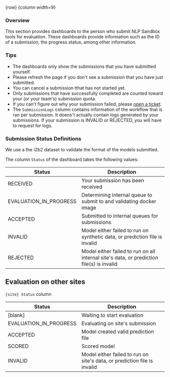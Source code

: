<!-- markdownlint-disable-next-line first-line-h1 -->
{row}
{column width=9}

### Overview

This section provides dashboards to the person who submit NLP Sandbox tools for evaluation. These dashboards provide information such as the ID of a submission, the progress status, among other information.

### Tips

- The dashboards only show the submissions that you have submitted yourself.
- Please refresh the page if you don't see a submission that you have just submitted.
- You can cancel a submission tthat has not started yet.
- Only submissions that have successfully completed are counted toward your (or your team's) submission quota.
- If you can't figure out why your submission failed, please [open a ticket].
- The `SubmissionLogs` column contains information of the workflow that is ran per submission. It doens't actually contain logs generated by your submissions. If your submission is INVALID or REJECTED, you will have to request for logs.

### Submission Status Definitions

We use a the i2b2 dataset to validate the format of the models submitted.

The column `Status` of the dashboard takes the following values: 

Status | Description
---|---
RECEIVED | Your submission has been received
EVALUATION_IN_PROGRESS | Determining internal queue to submit to and validating docker image
ACCEPTED | Submitted to internal queues for submissions
INVALID | Model either failed to run on synthetic data, or prediction file is invalid
REJECTED | Model either failed to run on all internal site's data, or prediction file(s) is invalid

## Evaluation on other sites

`{site} Status` column

Status | Description
---|---
[blank] | Waiting to start evaluation
EVALUATION_IN_PROGRESS | Evaluating on site's submission
ACCEPTED | Model created valid prediction file
SCORED | Scored model
INVALID | Model either failed to run on site's data, or prediction file is invalid

<!-- Links -->

[open a ticket]: https://www.synapse.org/#!Synapse:syn22277123/discussion/threadId=7774
